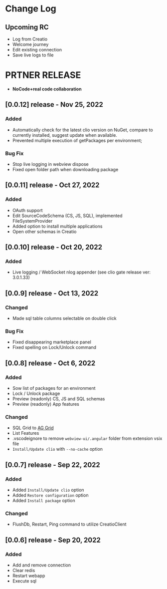 # Change Log

## Upcoming RC

- Log from Creatio
- Welcome journey
- Edit existing connection
- Save live logs to file

# PRTNER RELEASE

- **NoCode+real code collaboration**


## [0.0.12] release  - Nov 25, 2022

### Added

- Automatically check for the latest clio version on NuGet, compare to currently installed, suggest update when available.
- Prevented multiple execution of getPackages per environment;

### Bug Fix

- Stop live logging in webview dispose
- Fixed open folder path when downloading package

## [0.0.11] release  - Oct 27, 2022

### Added

- OAuth support
- Edit SourceCodeSchema (CS, JS, SQL), implemented FileSystemProvider
- Added option to install multiple applications
- Open other schemas in Creatio

## [0.0.10] release  - Oct 20, 2022

### Added

- Live logging / WebSocket nlog appender (see clio gate release ver: 3.0.1.33)

## [0.0.9] release  - Oct 13, 2022

### Changed

- Made sql table columns selectable on double click

### Bug Fix

- Fixed disappearing marketplace panel
- Fixed spelling on Lock/Unlock command


## [0.0.8] release  - Oct 6, 2022

### Added

- Sow list of packages for an environment
- Lock / Unlock package
- Preview (readonly) CS, JS and SQL schemas
- Preview (readonly) App features

### Changed

- SQL Grid to [AG Grid][ag-grid]
- List Features
- .vscodeignore to remove `webview-ui/.angular` folder from extension vsix file
- `Install/Update clio` with `--no-cache` option


## [0.0.7] release  - Sep 22, 2022

### Added

- Added `Install/Update clio` option
- Added `Restore configuration` option
- Added `Install package` option

### Changed

- FlushDb, Restart, Ping command to utilize CreatioClient

## [0.0.6] release  - Sep 20, 2022

### Added

- Add and remove connection
- Clear redis
- Restart webapp
- Execute sql

#
<!-- Named links -->
[ag-grid]:https://ag-grid.com
[FileSystemProvider]:https://code.visualstudio.com/api/references/vscode-api#FileSystemProvider